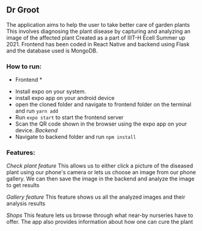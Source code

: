 ## Dr Groot 

The application aims to help the user to take better care of garden plants​
This involves diagnosing the plant disease by capturing and analyzing an image of the affected plant​
Created as a part of IIIT-H Ecell Summer up 2021.
Frontend has been coded in React Native and backend using Flask and the database used is MongoDB.

### How to run:

* Frontend *
- Install expo on your system.
- install expo app on your android device
- open the cloned folder and navigate to frontend folder on the terminal and run `yarn add`
- Run `expo start` to start the frontend server
- Scan the QR code shown in the browser using the expo app on your device.
*Backend*
- Navigate to backend folder and run `npm install`

### Features:
*Check plant feature*
This allows us to either click a picture of the diseased plant using our phone's camera or lets us choose an image from our phone gallery. We can then save the image in the backend and analyze the image to get results​

*Gallery feature*
This feature shows us all the analyzed images and their analysis results​

*Shops*
This feature lets us browse through what near-by nurseries have to offer.​
The app also provides information about how one can cure the plant​
